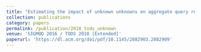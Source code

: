 ```yaml
---
title: "Estimating the impact of unknown unknowns on aggregate query results"
collection: publications
category: papers
permalink: /publication/2018_tods_unknown
venue: 'SIGMOD 2016 / TODS 2018 [Extended]'
paperurl: 'https://dl.acm.org/doi/pdf/10.1145/2882903.2882909'
---
```

